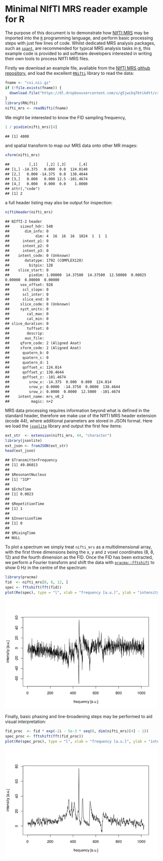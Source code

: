 Minimal NIfTI MRS reader example for R
================

The purpose of this document is to demonstrate how [NIfTI
MRS](https://docs.google.com/document/d/1tC4ugzGUPLoqHRGrWvOcGCuCh_Dogx_uu0cxKub0EsM/edit?usp=sharing)
may be imported into the [`R`](https://www.r-project.org/) programming
language, and perform basic processing steps with just few lines of
code. Whilst dedicated MRS analysis packages, such as
[`spant`](https://martin3141.github.io/spant/), are recommended for
typical MRS analysis tasks in [`R`](https://www.r-project.org/), this
example code is provided to aid software developers interested in
writing their own tools to process NIfTI MRS files.

Firstly we download an example file, available from the [NIfTI MRS
github repository](https://github.com/wexeee/mrs_nifti_standard), and
load the excellent [`RNifti`](https://github.com/jonclayden/RNifti)
library to read the data:

``` r
fname <- "csi.nii.gz"
if (!file.exists(fname)) {
  download.file("https://dl.dropboxusercontent.com/s/g5jwikq7btikdtt/csi.nii.gz?dl=0", mode = "wb", fname)
}
library(RNifti)
nifti_mrs <- readNifti(fname)
```

We might be interested to know the FID sampling frequency,

``` r
1 / pixdim(nifti_mrs)[4]
```

    ## [1] 4000

and spatial transform to map our MRS data onto other MR images:

``` r
xform(nifti_mrs)
```

    ##         [,1]    [,2] [,3]      [,4]
    ## [1,] -14.375   0.000  0.0  124.0140
    ## [2,]   0.000 -14.375  0.0  138.4644
    ## [3,]   0.000   0.000 12.5 -101.4674
    ## [4,]   0.000   0.000  0.0    1.0000
    ## attr(,"code")
    ## [1] 2

a full header listing may also be output for inspection:

``` r
niftiHeader(nifti_mrs)
```

    ## NIfTI-2 header
    ##     sizeof_hdr: 540
    ##       dim_info: 0
    ##            dim: 4  16  16  16  1024  1  1  1
    ##      intent_p1: 0
    ##      intent_p2: 0
    ##      intent_p3: 0
    ##    intent_code: 0 (Unknown)
    ##       datatype: 1792 (COMPLEX128)
    ##         bitpix: 128
    ##    slice_start: 0
    ##         pixdim: 1.00000  14.37500  14.37500  12.50000  0.00025  0.00000  0.00000  0.00000
    ##     vox_offset: 928
    ##      scl_slope: 0
    ##      scl_inter: 0
    ##      slice_end: 0
    ##     slice_code: 0 (Unknown)
    ##     xyzt_units: 0
    ##        cal_max: 0
    ##        cal_min: 0
    ## slice_duration: 0
    ##        toffset: 0
    ##        descrip: 
    ##       aux_file: 
    ##     qform_code: 2 (Aligned Anat)
    ##     sform_code: 2 (Aligned Anat)
    ##      quatern_b: 0
    ##      quatern_c: 0
    ##      quatern_d: 1
    ##      qoffset_x: 124.014
    ##      qoffset_y: 138.4644
    ##      qoffset_z: -101.4674
    ##         srow_x: -14.375  0.000  0.000  124.014
    ##         srow_y: 0.0000  -14.3750  0.0000  138.4644
    ##         srow_z: 0.0000  0.0000  12.5000  -101.4674
    ##    intent_name: mrs_v0_2
    ##          magic: n+2

MRS data processing requires information beyond what is defined in the
standard header, therefore we make use of the NIfTI MRS header extension
(ecode 44), where additional parameters are stored in JSON format. Here
we load the [`jsonlite`](https://arxiv.org/abs/1403.2805) library and
output the first few items:

``` r
ext_str  <- extension(nifti_mrs, 44, "character")
library(jsonlite)
ext_json <- fromJSON(ext_str)
head(ext_json)
```

    ## $TransmitterFrequency
    ## [1] 49.86013
    ## 
    ## $ResonantNucleus
    ## [1] "31P"
    ## 
    ## $EchoTime
    ## [1] 0.0023
    ## 
    ## $RepetitionTime
    ## [1] 1
    ## 
    ## $InversionTime
    ## [1] 0
    ## 
    ## $MixingTime
    ## NULL

To plot a spectrum we simply treat `nifti_mrs` as a multidimensional
array, with the first three dimensions being the x, y and z voxel
coordinates (8, 8, 12) and the fourth dimension as the FID. Once the FID
has been extracted, we perform a Fourier transform and shift the data
with
[`pracma::fftshift`](https://cran.r-project.org/web/packages/pracma/index.html)
to show 0 Hz in the centre of the spectrum:

``` r
library(pracma)
fid  <- nifti_mrs[8, 8, 12, ]
spec <- fftshift(fft(fid))
plot(Re(spec), type = "l", xlab = "frequency [a.u.]", ylab = "intensity [a.u.]")
```

![](README_files/figure-gfm/unnamed-chunk-1-1.png)<!-- -->

Finally, basic phasing and line-broadening steps may be performed to aid
visual interpretation:

``` r
fid_proc  <- fid * exp(-2i - 5e-3 * seq(0, dim(nifti_mrs)[4] - 1))
spec_proc <- fftshift(fft(fid_proc))
plot(Re(spec_proc), type = "l", xlab = "frequency [a.u.]", ylab = "intensity [a.u.]")
```

![](README_files/figure-gfm/unnamed-chunk-2-1.png)<!-- -->
